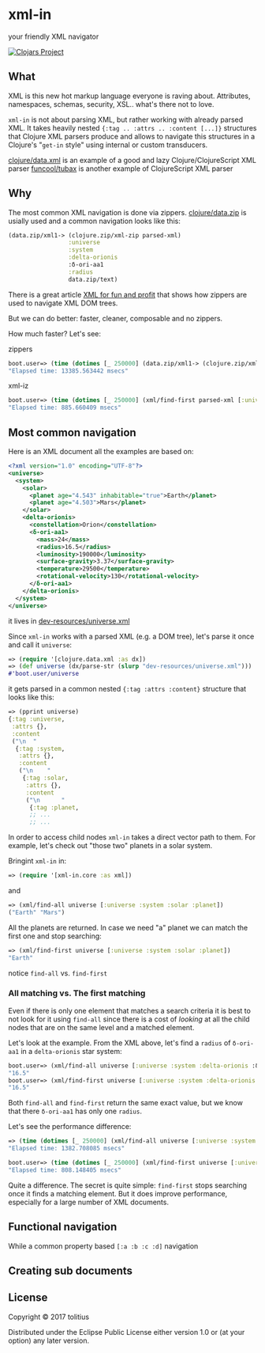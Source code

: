 # xml-in

your friendly XML navigator

[![Clojars Project](http://clojars.org/tolitius/xml-in/latest-version.svg)](http://clojars.org/tolitius/xml-in)

## What

XML is this new hot markup language everyone is raving about. Attributes, namespaces, schemas, security, XSL.. what's there not to love.

`xml-in` is not about parsing XML, but rather working with already parsed XML.
It takes heavily nested `{:tag .. :attrs .. :content [...]}` structures that Clojure XML parsers produce and allows to navigate
this structures in a Clojure's "`get-in` style" using internal or custom transducers.

[clojure/data.xml](https://github.com/clojure/data.xml) is an example of a good and lazy Clojure/ClojureScript XML parser
[funcool/tubax](https://github.com/funcool/tubax) is another example of ClojureScript XML parser

## Why

The most common XML navigation is done via zippers. [clojure/data.zip](https://github.com/clojure/data.zip) is usially used
and a common navigation looks like this:

```clojure
(data.zip/xml1-> (clojure.zip/xml-zip parsed-xml)
                 :universe
                 :system
                 :delta-orionis
                 :δ-ori-aa1
                 :radius
                 data.zip/text)
```

There is a great article [XML for fun and profit](http://blog.korny.info/2014/03/08/xml-for-fun-and-profit.html) that shows how zippers
are used to navigate XML DOM trees.

But we can do better: faster, cleaner, composable and no zippers.

How much faster? Let's see:

zippers
```clojure
boot.user=> (time (dotimes [_ 250000] (data.zip/xml1-> (clojure.zip/xml-zip parsed-xml) :universe :system :delta-orionis :δ-ori-aa1 :radius data.zip/text)))
"Elapsed time: 13385.563442 msecs"
```

xml-iz
```clojure
boot.user=> (time (dotimes [_ 250000] (xml/find-first parsed-xml [:universe :system :delta-orionis :δ-ori-aa1 :radius])))
"Elapsed time: 885.660409 msecs"
```

## Most common navigation

Here is an XML document all the examples are based on:

```xml
<?xml version="1.0" encoding="UTF-8"?>
<universe>
  <system>
    <solar>
      <planet age="4.543" inhabitable="true">Earth</planet>
      <planet age="4.503">Mars</planet>
    </solar>
    <delta-orionis>
      <constellation>Orion</constellation>
      <δ-ori-aa1>
        <mass>24</mass>
        <radius>16.5</radius>
        <luminosity>190000</luminosity>
        <surface-gravity>3.37</surface-gravity>
        <temperature>29500</temperature>
        <rotational-velocity>130</rotational-velocity>
      </δ-ori-aa1>
    </delta-orionis>
  </system>
</universe>
```

it lives in [dev-resources/universe.xml](dev-resources/universe.xml)

Since `xml-in` works with a parsed XML (e.g. a DOM tree), let's parse it once and call it `universe`:

```clojure
=> (require '[clojure.data.xml :as dx])
=> (def universe (dx/parse-str (slurp "dev-resources/universe.xml")))
#'boot.user/universe
```

it gets parsed in a common nested `{:tag :attrs :content}` structure that looks like this:

```clojure
=> (pprint universe)
{:tag :universe,
 :attrs {},
 :content
 ("\n  "
  {:tag :system,
   :attrs {},
   :content
   ("\n    "
    {:tag :solar,
     :attrs {},
     :content
     ("\n      "
      {:tag :planet,
      ;; ...
      ;; ...
```

In order to access child nodes `xml-in` takes a direct vector path to them. For example, let's check out "those two" planets in a solar system.

Bringint `xml-in` in:

```clojure
=> (require '[xml-in.core :as xml])
```

and

```clojure
=> (xml/find-all universe [:universe :system :solar :planet])
("Earth" "Mars")
```

All the planets are returned. In case we need "a" planet we can match the first one and stop searching:

```clojure
=> (xml/find-first universe [:universe :system :solar :planet])
"Earth"
```

notice `find-all` vs. `find-first`

### All matching vs. The first matching

Even if there is only one element that matches a search criteria it is best to not look for it using `find-all`
since there is a cost of _looking_ at all the child nodes that are on the same level and a matched element.

Let's look at the example. From the XML above, let's find a `radius` of `δ-ori-aa1` in a `delta-orionis` star system:

```clojure
boot.user=> (xml/find-all universe [:universe :system :delta-orionis :δ-ori-aa1 :radius])
"16.5"
boot.user=> (xml/find-first universe [:universe :system :delta-orionis :δ-ori-aa1 :radius])
"16.5"
```

Both `find-all` and `find-first` return the same exact value, but we know that there `δ-ori-aa1` has only one `radius`.

Let's see the performance difference:

```clojure
=> (time (dotimes [_ 250000] (xml/find-all universe [:universe :system :delta-orionis :δ-ori-aa1 :radius])))
"Elapsed time: 1382.708085 msecs"
```

```clojure
boot.user=> (time (dotimes [_ 250000] (xml/find-first universe [:universe :system :delta-orionis :δ-ori-aa1 :radius])))
"Elapsed time: 808.148405 msecs"
```

Quite a difference. The secret is quite simple: `find-first` stops searching once it finds a matching element.
But it does improve performance, especially for a large number of XML documents.

## Functional navigation

While a common property based `[:a :b :c :d]` navigation 

## Creating sub documents

## License

Copyright © 2017 tolitius

Distributed under the Eclipse Public License either version 1.0 or (at
your option) any later version.
